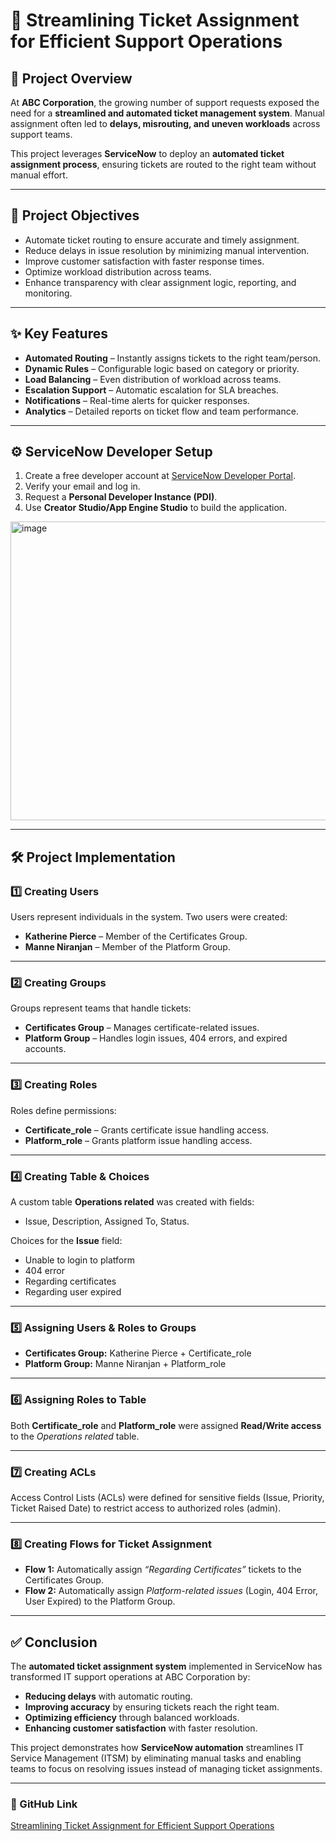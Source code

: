 # 🚀 Streamlining Ticket Assignment for Efficient Support Operations  

## 📌 Project Overview  
At **ABC Corporation**, the growing number of support requests exposed the need for a **streamlined and automated ticket management system**. Manual assignment often led to **delays, misrouting, and uneven workloads** across support teams.  

This project leverages **ServiceNow** to deploy an **automated ticket assignment process**, ensuring tickets are routed to the right team without manual effort.  

---

## 🎯 Project Objectives  
- Automate ticket routing to ensure accurate and timely assignment.  
- Reduce delays in issue resolution by minimizing manual intervention.  
- Improve customer satisfaction with faster response times.  
- Optimize workload distribution across teams.  
- Enhance transparency with clear assignment logic, reporting, and monitoring.  

---

## ✨ Key Features  
- **Automated Routing** – Instantly assigns tickets to the right team/person.  
- **Dynamic Rules** – Configurable logic based on category or priority.  
- **Load Balancing** – Even distribution of workload across teams.  
- **Escalation Support** – Automatic escalation for SLA breaches.  
- **Notifications** – Real-time alerts for quicker responses.  
- **Analytics** – Detailed reports on ticket flow and team performance.  

---

## ⚙️ ServiceNow Developer Setup  
1. Create a free developer account at [ServiceNow Developer Portal](https://developer.servicenow.com/dev.do).  
2. Verify your email and log in.  
3. Request a **Personal Developer Instance (PDI)**.  
4. Use **Creator Studio/App Engine Studio** to build the application.  

<img width="968" height="478" alt="image" src="https://github.com/user-attachments/assets/54420330-ab7f-45f7-bdb6-583ec17139c2" />

---

## 🛠️ Project Implementation  

### 1️⃣ Creating Users  
Users represent individuals in the system. Two users were created:  
- **Katherine Pierce** – Member of the Certificates Group.  
- **Manne Niranjan** – Member of the Platform Group.  


---

### 2️⃣ Creating Groups  
Groups represent teams that handle tickets:  
- **Certificates Group** – Manages certificate-related issues.  
- **Platform Group** – Handles login issues, 404 errors, and expired accounts.  


---

### 3️⃣ Creating Roles  
Roles define permissions:  
- **Certificate_role** – Grants certificate issue handling access.  
- **Platform_role** – Grants platform issue handling access.  

---

### 4️⃣ Creating Table & Choices  
A custom table **Operations related** was created with fields:  
- Issue, Description, Assigned To, Status.  

Choices for the **Issue** field:  
- Unable to login to platform  
- 404 error  
- Regarding certificates  
- Regarding user expired  


---

### 5️⃣ Assigning Users & Roles to Groups  
- **Certificates Group:** Katherine Pierce + Certificate_role  
- **Platform Group:** Manne Niranjan + Platform_role  


---

### 6️⃣ Assigning Roles to Table  
Both **Certificate_role** and **Platform_role** were assigned **Read/Write access** to the *Operations related* table.  


---

### 7️⃣ Creating ACLs  
Access Control Lists (ACLs) were defined for sensitive fields (Issue, Priority, Ticket Raised Date) to restrict access to authorized roles (admin).  


---

### 8️⃣ Creating Flows for Ticket Assignment  
- **Flow 1:** Automatically assign *“Regarding Certificates”* tickets to the Certificates Group.  
- **Flow 2:** Automatically assign *Platform-related issues* (Login, 404 Error, User Expired) to the Platform Group.  


---

## ✅ Conclusion  
The **automated ticket assignment system** implemented in ServiceNow has transformed IT support operations at ABC Corporation by:  
- **Reducing delays** with automatic routing.  
- **Improving accuracy** by ensuring tickets reach the right team.  
- **Optimizing efficiency** through balanced workloads.  
- **Enhancing customer satisfaction** with faster resolution.  

This project demonstrates how **ServiceNow automation** streamlines IT Service Management (ITSM) by eliminating manual tasks and enabling teams to focus on resolving issues instead of managing ticket assignments.  

---

### 🔗 GitHub Link  
[Streamlining Ticket Assignment for Efficient Support Operations](https://github.com/Baratam-Saiprasoona/Streamlining-Ticket-Assignment-for-Efficient-Support-Operations.git)  
